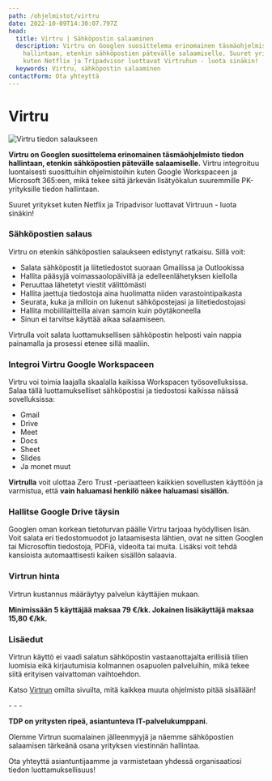 ```yaml
---
path: /ohjelmistot/virtru
date: 2022-10-09T14:30:07.797Z
head:
  title: Virtru | Sähköpostin salaaminen
  description: Virtru on Googlen suosittelema erinomainen täsmäohjelmisto tiedon
    hallintaan, etenkin sähköpostien pätevälle salaamiselle. Suuret yritykset
    kuten Netflix ja Tripadvisor luottavat Virtruhun - luota sinäkin!
  keywords: Virtru, sähköpostin salaaminen
contactForm: Ota yhteyttä
---
```

# V﻿irtru

![Virtru tiedon salaukseen](/assets/virtru-logo-blue.png)

**Virtru on Googlen suosittelema erinomainen täsmäohjelmisto tiedon hallintaan, etenkin sähköpostien pätevälle salaamiselle.** Virtru integroituu luontaisesti suosittuihin ohjelmistoihin kuten Google Workspaceen ja Microsoft 365:een, mikä tekee siitä järkevän lisätyökalun suuremmille PK-yrityksille tiedon hallintaan.

Suuret yritykset kuten Netflix ja Tripadvisor luottavat Virtruun - luota sinäkin!

### Sähköpostien salaus

Virtru on etenkin sähköpostien salaukseen edistynyt ratkaisu. Sillä voit:

* Salata sähköpostit ja liitetiedostot suoraan Gmailissa ja Outlookissa
* Hallita pääsyjä voimassaolopäivillä ja edelleenlähetyksen kiellolla
* Peruuttaa lähetetyt viestit välittömästi
* Hallita jaettuja tiedostoja aina huolimatta niiden varastointipaikasta
* Seurata, kuka ja milloin on lukenut sähköpostejasi ja liitetiedostojasi
* Hallita mobiililaitteilla aivan samoin kuin pöytäkoneella
* Sinun ei tarvitse käyttää aikaa salaamiseen. 

Virtrulla voit salata luottamuksellisen sähköpostin helposti vain nappia painamalla ja prosessi etenee sillä maaliin.

### Integroi Virtru Google Workspaceen

Virtru voi toimia laajalla skaalalla kaikissa Workspacen työsovelluksissa. Salaa tällä luottamukselliset sähköpostisi ja tiedostosi kaikissa näissä sovelluksissa:

* Gmail
* Drive
* Meet
* Docs
* Sheet 
* Slides
* Ja monet muut

**Virtrulla** voit ulottaa Zero Trust -periaatteen kaikkien sovellusten käyttöön ja varmistua, että **vain haluamasi henkilö näkee haluamasi sisällön.**

### Hallitse Google Drive täysin

Googlen oman korkean tietoturvan päälle Virtru tarjoaa hyödyllisen lisän. Voit salata eri tiedostomuodot jo lataamisesta lähtien, ovat ne sitten Googlen tai Microsoftin tiedostoja, PDFiä, videoita tai muita. Lisäksi voit tehdä kansioista automaattisesti kaiken sisällön salaavia.

### Virtrun hinta

Virtrun kustannus määräytyy palvelun käyttäjien mukaan.

**Minimissään 5 käyttäjää maksaa 79 €/kk. Jokainen lisäkäyttäjä maksaa 15,80 €/kk.**

### Lisäedut

Virtrun käyttö ei vaadi salatun sähköpostin vastaanottajalta erillisiä tilien luomisia eikä kirjautumisia kolmannen osapuolen palveluihin, mikä tekee siitä erityisen vaivattoman vaihtoehdon. 

Katso [Virtrun](virtru.com) omilta sivuilta, mitä kaikkea muuta ohjelmisto pitää sisällään!

-﻿ - -

**TDP on yritysten ripeä, asiantunteva IT-palvelukumppani.** 

Olemme Virtrun suomalainen jälleenmyyjä ja näemme sähköpostien salaamisen tärkeänä osana yrityksen viestinnän hallintaa.

Ota yhteyttä asiantuntijaamme ja varmistetaan yhdessä organisaatiosi tiedon luottamuksellisuus!